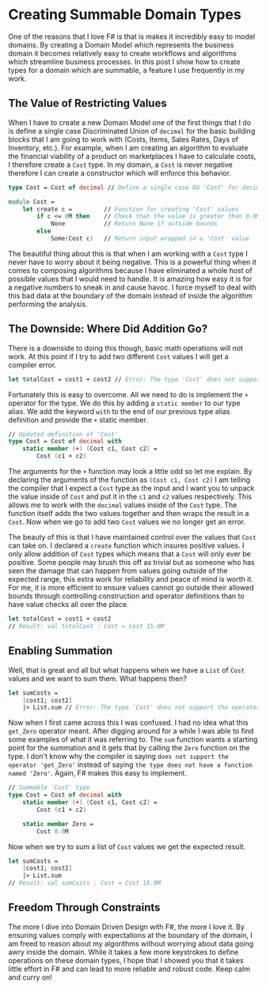 # Creating Summable Domain Types

One of the reasons that I love F# is that is makes it incredibly easy to model domains. By creating a Domain Model which represents the business domain it becomes relatively easy to create workflows and algorithms which streamline business processes. In this post I show how to create types for a domain which are summable, a feature I use frequently in my work.

## The Value of Restricting Values

When I have to create a new Domain Model one of the first things that I do is define a single case Discriminated Union of `decimal` for the basic building blocks that I am going to work with (Costs, Items, Sales Rates, Days of Inventory, etc.). For example, when I am creating an algorithm to evaluate the financial viability of a product on marketplaces I have to calculate costs, I therefore create a `Cost` type. In my domain, a `Cost` is never negative therefore I can create a constructor which will enforce this behavior.

```fsharp
type Cost = Cost of decimal // Define a single case DU 'Cost' for decimal

module Cost =
    let create c =         // Function for creating 'Cost' values
        if c <= 0M then    // Check that the value is greater than 0.0M
            None           // Return None if outside bounds
        else
            Some(Cost c)   // Return input wrapped in a 'Cost' value
```

The beautiful thing about this is that when I am working with a `Cost` type I never have to worry about it being negative. This is a powerful thing when it comes to composing algorithms because I have eliminated a whole host of possible values that I would need to handle. It is amazing how easy it is for a negative numbers to sneak in and cause havoc. I force myself to deal with this bad data at the boundary of the domain instead of inside the algorithm performing the analysis.

## The Downside: Where Did Addition Go?

There is a downside to doing this though, basic math operations will not work. At this point if I try to add two different `Cost` values I will get a compiler error.

```fsharp
let totalCost = cost1 + cost2 // Error: The type 'Cost' does not support the '+' operator
```

Fortunately this is easy to overcome. All we need to do is implement the `+` operator for the type. We do this by adding a `static member` to our type alias. We add the keyword `with` to the end of our previous type alias definition and provide the `+` static member.

```fsharp
// Updated definition of 'Cost'
type Cost = Cost of decimal with
    static member (+) (Cost c1, Cost c2) =
        Cost (c1 + c2)
```

The arguments for the `+` function may look a little odd so let me explain. By declaring the arguments of the function as `(Cost c1, Cost c2)` I am telling the compiler that I expect a `Cost` type as the input and I want you to unpack the value inside of `Cost` and put it in the `c1` and `c2` values respectively. This allows me to work with the `decimal` values inside of the `Cost` type. The function itself adds the two values together and then wraps the result in a `Cost`. Now when we go to add two `Cost` values we no longer get an error.

The beauty of this is that I have maintained control over the values that `Cost` can take on. I declared a `create` function which insures positive values. I only allow addition of `Cost` types which means that a `Cost` will only ever be positive. Some people may brush this off as trivial but as someone who has seen the damage that can happen from values going outside of the expected range, this extra work for reliability and peace of mind is worth it. For me, it is more efficient to ensure values cannot go outside their allowed bounds through controlling construction and operator definitions than to have value checks all over the place.

```fsharp
let totalCost = cost1 + cost2
// Result: val totalCost : Cost = Cost 15.0M
```

## Enabling Summation

Well, that is great and all but what happens when we have a `List` of `Cost` values and we want to sum them. What happens then?

```fsharp
let sumCosts =
    [cost1; cost2]
    |> List.sum // Error: The type 'Cost' does not support the operator 'get_Zero'
```

Now when I first came across this I was confused. I had no idea what this `get_Zero` operator meant. After digging around for a while I was able to find some examples of what it was referring to. The `sum` function wants a starting point for the summation and it gets that by calling the `Zero` function on the type. I don't know why the compiler is saying `does not support the operator 'get_Zero'` instead of saying `the type does not have a function named 'Zero'`. Again, F# makes this easy to implement.

```fsharp
// Summable 'Cost' type
type Cost = Cost of decimal with
    static member (+) (Cost c1, Cost c2) =
        Cost (c1 + c2)

    static member Zero =
        Cost 0.0M
```

Now when we try to sum a list of `Cost` values we get the expected result.

```fsharp
let sumCosts =
    [cost1; cost2]
    |> List.sum
// Result: val sumCosts : Cost = Cost 15.0M
```

## Freedom Through Constraints

The more I dive into Domain Driven Design with F#, the more I love it. By ensuring values comply with expectations at the boundary of the domain, I am freed to reason about my algorithms without worrying about data going awry inside the domain. While it takes a few more keystrokes to define operations on these domain types, I hope that I showed you that it takes little effort in F# and can lead to more reliable and robust code. Keep calm and curry on!
